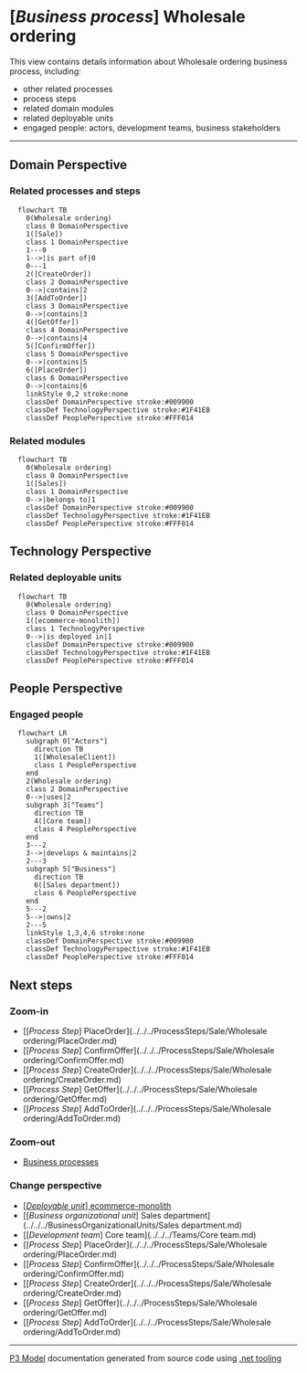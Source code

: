﻿
# [*Business process*] Wholesale ordering

This view contains details information about Wholesale ordering business process, including:
- other related processes
- process steps
- related domain modules
- related deployable units
- engaged people: actors, development teams, business stakeholders  

---



## Domain Perspective


### Related processes and steps

```mermaid
  flowchart TB
    0(Wholesale ordering)
    class 0 DomainPerspective
    1([Sale])
    class 1 DomainPerspective
    1---0
    1-->|is part of|0
    0---1
    2([CreateOrder])
    class 2 DomainPerspective
    0-->|contains|2
    3([AddToOrder])
    class 3 DomainPerspective
    0-->|contains|3
    4([GetOffer])
    class 4 DomainPerspective
    0-->|contains|4
    5([ConfirmOffer])
    class 5 DomainPerspective
    0-->|contains|5
    6([PlaceOrder])
    class 6 DomainPerspective
    0-->|contains|6
    linkStyle 0,2 stroke:none
    classDef DomainPerspective stroke:#009900
    classDef TechnologyPerspective stroke:#1F41EB
    classDef PeoplePerspective stroke:#FFF014
```

### Related modules

```mermaid
  flowchart TB
    0(Wholesale ordering)
    class 0 DomainPerspective
    1([Sales])
    class 1 DomainPerspective
    0-->|belongs to|1
    classDef DomainPerspective stroke:#009900
    classDef TechnologyPerspective stroke:#1F41EB
    classDef PeoplePerspective stroke:#FFF014
```

## Technology Perspective


### Related deployable units

```mermaid
  flowchart TB
    0(Wholesale ordering)
    class 0 DomainPerspective
    1([ecommerce-monolith])
    class 1 TechnologyPerspective
    0-->|is deployed in|1
    classDef DomainPerspective stroke:#009900
    classDef TechnologyPerspective stroke:#1F41EB
    classDef PeoplePerspective stroke:#FFF014
```

## People Perspective


### Engaged people

```mermaid
  flowchart LR
    subgraph 0["Actors"]
      direction TB
      1([WholesaleClient])
      class 1 PeoplePerspective
    end
    2(Wholesale ordering)
    class 2 DomainPerspective
    0-->|uses|2
    subgraph 3["Teams"]
      direction TB
      4([Core team])
      class 4 PeoplePerspective
    end
    3---2
    3-->|develops & maintains|2
    2---3
    subgraph 5["Business"]
      direction TB
      6([Sales department])
      class 6 PeoplePerspective
    end
    5---2
    5-->|owns|2
    2---5
    linkStyle 1,3,4,6 stroke:none
    classDef DomainPerspective stroke:#009900
    classDef TechnologyPerspective stroke:#1F41EB
    classDef PeoplePerspective stroke:#FFF014
```

## Next steps


### Zoom-in

- [[*Process Step*] PlaceOrder](../../../ProcessSteps/Sale/Wholesale ordering/PlaceOrder.md)
- [[*Process Step*] ConfirmOffer](../../../ProcessSteps/Sale/Wholesale ordering/ConfirmOffer.md)
- [[*Process Step*] CreateOrder](../../../ProcessSteps/Sale/Wholesale ordering/CreateOrder.md)
- [[*Process Step*] GetOffer](../../../ProcessSteps/Sale/Wholesale ordering/GetOffer.md)
- [[*Process Step*] AddToOrder](../../../ProcessSteps/Sale/Wholesale ordering/AddToOrder.md)

### Zoom-out

- [Business processes](../../../Business_Processes.md)

### Change perspective

- [[*Deployable unit*] ecommerce-monolith](../../../DeployableUnits/ecommerce-monolith.md)
- [[*Business organizational unit*] Sales department](../../../BusinessOrganizationalUnits/Sales department.md)
- [[*Development team*] Core team](../../../Teams/Core team.md)
- [[*Process Step*] PlaceOrder](../../../ProcessSteps/Sale/Wholesale ordering/PlaceOrder.md)
- [[*Process Step*] ConfirmOffer](../../../ProcessSteps/Sale/Wholesale ordering/ConfirmOffer.md)
- [[*Process Step*] CreateOrder](../../../ProcessSteps/Sale/Wholesale ordering/CreateOrder.md)
- [[*Process Step*] GetOffer](../../../ProcessSteps/Sale/Wholesale ordering/GetOffer.md)
- [[*Process Step*] AddToOrder](../../../ProcessSteps/Sale/Wholesale ordering/AddToOrder.md)

---

[P3 Model](https://github.com/P3-model/P3-model) documentation generated from source code using [.net tooling](https://github.com/P3-model/P3-model-dotnet)